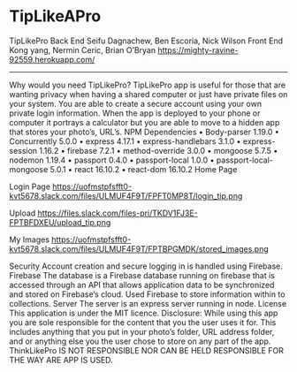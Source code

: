 # TipLikeAPro

TipLikePro
Back End
Seifu Dagnachew, Ben Escoria, Nick Wilson
Front End
Kong yang, Nermin Ceric, Brian O’Bryan
 https://mighty-ravine-92559.herokuapp.com/ 
________________________________________
Why would you need TipLikePro?
TipLikePro app is useful for those that are wanting privacy when having a shared computer or just have private files on your system. You are able to create a secure account using your own private login information. When the app is deployed to your phone or computer it portrays a calculator but you are able to move to a hidden app that stores your photo’s, URL’s. 
NPM Dependencies
•	Body-parser 1.19.0
•	Concurrently 5.0.0
•	express 4.17.1
•	express-handlebars 3.1.0
•	express-session 1.16.2
•	firebase 7.2.1
•	method-override 3.0.0
•	mongoose 5.7.5
•	nodemon 1.19.4
•	passport 0.4.0
•	passport-local 1.0.0
•	passport-local-mongoose 5.0.1
•	react 16.10.2
•	react-dom 16.10.2
Home Page

Login Page
 https://uofmstpfsfft0-kvt5678.slack.com/files/ULMUF4F9T/FPFT0MP8T/login_tip.png

Upload
https://files.slack.com/files-pri/TKDV1FJ3E-FPTBFDXEU/upload_tip.png
 
My Images
 https://uofmstpfsfft0-kvt5678.slack.com/files/ULMUF4F9T/FPTBPGMDK/stored_images.png
 
Security
Account creation and secure logging in is handled using Firebase.
Firebase
The database is a Firebase database running on firebase that is accessed through an API that allows application data to be synchronized and stored on Firebase’s cloud.
Used Firebase to store information within to collections.
Server
The server is an express server running in node.
License
This application is under the MIT licence.
Disclosure:
While using this app you are sole responsible for the content that you the user uses it for. This includes anything that you put in your photo’s folder, URL address folder, and or anything else you the user chose to store on any part of the app. 
ThinkLikePro IS NOT RESPONSIBLE NOR CAN BE HELD RESPONSIBLE FOR THE WAY ARE APP IS USED.



